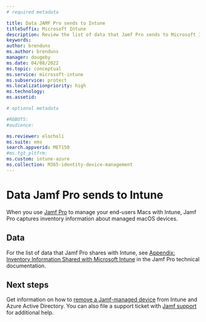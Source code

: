 ```yaml
---
# required metadata

title: Data JAMF Pro sends to Intune
titleSuffix: Microsoft Intune
description: Review the list of data that Jamf Pro sends to Microsoft Intune when you integrate Jamf Pro to manage Macs with Intune.
keywords:
author: brenduns
ms.author: brenduns
manager: dougeby
ms.date: 04/08/2022
ms.topic: conceptual
ms.service: microsoft-intune
ms.subservice: protect
ms.localizationpriority: high
ms.technology:
ms.assetid:  

# optional metadata

#ROBOTS: 
#audience:

ms.reviewer: elocholi
ms.suite: ems
search.appverid: MET150
#ms.tgt_pltfrm:
ms.custom: intune-azure
ms.collection: M365-identity-device-management
---
```




# Data Jamf Pro sends to Intune

When you use [Jamf Pro](https://www.jamf.com) to manage your end-users Macs with Intune, Jamf Pro captures inventory information about managed macOS devices.

## Data

For the list of data that Jamf Pro shares with Intune, see [Appendix: Inventory Information Shared with Microsoft Intune](https://docs.jamf.com/technical-papers/jamf-pro/microsoft-intune/10.9.0/Appendix__Inventory_Information_Shared_with_Microsoft_Intune.html) in the Jamf Pro technical documentation. 

## Next steps

Get information on how to [remove a Jamf-managed device](https://docs.jamf.com/technical-papers/jamf-pro/microsoft-intune/10.9.0/Deleting_a_Computer_from_the_Microsoft_Azure_and_Intune_Portals.html) from Intune and Azure Active Directory. You can also file a support ticket with [Jamf support](https://www.jamf.com/support/) for additional help.
